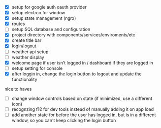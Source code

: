 * [x] setup for google auth oauth provider
* [x] setup electron for window 
* [x] setup state management (ngrx)
* [x] routes
* [ ] setup SQL database and configuration 
* [x] project directory with components/services/enviroments/etc
* [x] create title bar
* [x] login/logout
* [ ] weather api setup
* [ ] weather display
* [x] welcome page if user isn't logged in / dashboard if they are logged in
* [ ] setup setting for console
* [x] after loggin in, change the login button to logout and update the functionality

nice to haves 

* [ ] change window controls based on state (if minimized, use a different icon)
* [ ] recognzing f12 for dev tools instead of manually adding it on app load
* [ ] add another state for before the user has logged in, but is in a different window, so you can't keep clicking the login button